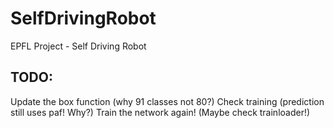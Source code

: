 # SelfDrivingRobot
EPFL Project - Self Driving Robot

## TODO:

Update the box function (why 91 classes not 80?)
Check training (prediction still uses paf! Why?)
Train the network again! (Maybe check trainloader!)
